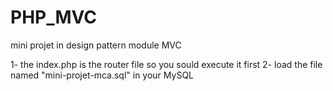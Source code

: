 # PHP_MVC
mini projet in design pattern module MVC

1- the index.php is the router file so you sould execute it first 
2- load the file named "mini-projet-mca.sql" in your MySQL
